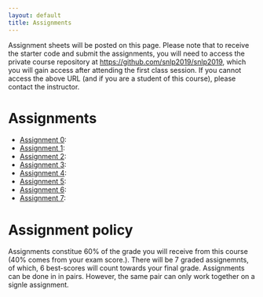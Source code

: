 ```yaml
---
layout: default
title: Assignments
---
```


Assignment sheets will be posted on this page.
Please note that to receive the starter code
and submit the assignments,
you will need to access the private course repository
at <https://github.com/snlp2019/snlp2019>,
which you will gain access after attending the first class session.
If you cannot access the above URL (and if you are a student of this course),
please contact the instructor.

# Assignments

- [Assignment 0](assignment0.pdf):
- [Assignment 1](assignment1.pdf):
- [Assignment 2](assignment2.pdf):
- [Assignment 3](assignment3.pdf):
- [Assignment 4](assignment4.pdf):
- [Assignment 5](assignment5.pdf):
- [Assignment 6](assignment6.pdf):
- [Assignment 7](assignment7.pdf):

# Assignment policy

Assignments constitue 60% of the grade you will receive from this
course (40% comes from your exam score.).
There will be 7 graded assignemnts, of which, 6 best-scores will count 
towards your final grade.
Assignments can be done in in pairs.
However, the same pair can only work together on a signle assignment.
